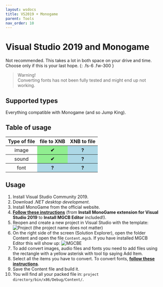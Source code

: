 ```yaml
---
layout: wsdocs
title: VS2019 + Monogame
parent: Tools
nav_order: 10
---
```


# Visual Studio 2019 and Monogame
Not recommended. This takes a lot in both space on your drive and time. Choose only if this is your last hope.
{: .fs-6 .fw-300 }
<!-- more -->

> Warning!
    <br>Converting fonts has not been fully tested and might end up not working.

## Supported types
Everything compatible with Monogame (and so Jump King).

## Table of usage
<table>
    <thead>
        <tr>
            <th>Type of file</th>
            <th>file to XNB</th>
            <th>XNB to file</th>
        </tr>
    </thead>
    <tbody>
        <tr>
            <th style="font-weight: normal;">image</th>
            <th style="background-color: lightgreen;">✔</th>
            <th style="background-color: lightblue;">?</th>
        </tr>
        <tr>
            <th style="font-weight: normal;">sound</th>
            <th style="background-color: lightgreen;">✔</th>
            <th style="background-color: lightblue;">?</th>
        </tr>
        <tr>
            <th style="font-weight: normal;">font</th>
            <th style="background-color: lightblue;">?</th>
            <th style="background-color: lightblue;">?</th>
        </tr>
    </tbody>
</table>

## Usage
1. Install Visual Studio Community 2019.
2. Download *.NET desktop development*.
3. Install MonoGame from the official website.
4. [**Follow these instructions**](https://docs.monogame.net/articles/getting_started/1_setting_up_your_development_environment_windows.html#install-monogame-extension-for-visual-studio-2019) (from __Install MonoGame extension for Visual Studio 2019__ to __Install MGCB Editor__ included!).
5. Reopen and create a new project in Visual Studio with the template: ![Project](https://docs.monogame.net/images/getting_started/vswin-mg-new-2.png) (the project name does not matter)
6. On the right side of the screen (Solution Explorer), open the folder Content and open the file `Content.mgcb`. If you have installed MGCB Editor this will show up: ![MGCBE](https://docs.monogame.net/images/MGCB-editor.png)
7. To add convert images, audio files and fonts you need to add files using the rectangle with a yellow asterisk with tool tip saying Add Item.
8. Select all the items you have to convert. To convert fonts, [__follow these instructions__](https://stackoverflow.com/questions/55045066/how-do-i-convert-a-ttf-or-other-font-to-a-xnb-xna-game-studio-font).
9. Save the Content file and build it.
10. You will find all your packed file in: `project directory/bin/x86/Debug/Content/`.